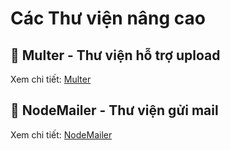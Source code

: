 # Các Thư viện nâng cao


## 💛 Multer - Thư viện hỗ trợ upload

Xem chi tiết: [Multer](uploadMulter.md)

## 💛 NodeMailer - Thư viện gửi mail

Xem chi tiết: [NodeMailer](nodemailer.md)

